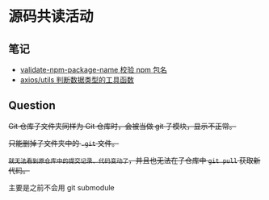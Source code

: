 # 源码共读活动

## 笔记

-   [validate-npm-package-name 校验 npm 包名](./MEREAD/validateNpmPackageName.md)
-   [axios/utils 判断数据类型的工具函数](./MEREAD/axios.md)

## Question

~~Git 仓库子文件夹同样为 Git 仓库时，会被当做 git 子模块，显示不正常。~~

~~只能删掉子文件夹中的 `.git` 文件。~~

~~`就无法看到原仓库中的提交记录、代码变动了`，并且也无法在子仓库中 `git pull` 获取新代码。~~

主要是之前不会用 git submodule
